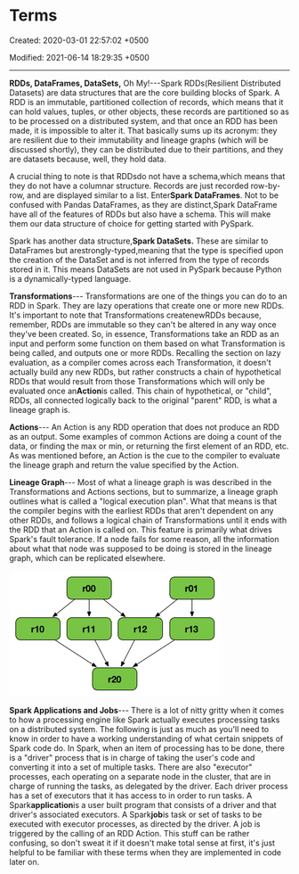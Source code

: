 # Terms

Created: 2020-03-01 22:57:02 +0500

Modified: 2021-06-14 18:29:35 +0500

---

**RDDs, DataFrames, DataSets,** Oh My!---Spark RDDs(Resilient Distributed Datasets) are data structures that are the core building blocks of Spark. A RDD is an immutable, partitioned collection of records, which means that it can hold values, tuples, or other objects, these records are partitioned so as to be processed on a distributed system, and that once an RDD has been made, it is impossible to alter it. That basically sums up its acronym: they are resilient due to their immutability and lineage graphs (which will be discussed shortly), they can be distributed due to their partitions, and they are datasets because, well, they hold data.



A crucial thing to note is that RDDsdo not have a schema,which means that they do not have a columnar structure. Records are just recorded row-by-row, and are displayed similar to a list. Enter**Spark DataFrames**. Not to be confused with Pandas DataFrames, as they are distinct,Spark DataFrame have all of the features of RDDs but also have a schema. This will make them our data structure of choice for getting started with PySpark.



Spark has another data structure,**Spark DataSets.** These are similar to DataFrames but arestrongly-typed,meaning that the type is specified upon the creation of the DataSet and is not inferred from the type of records stored in it. This means DataSets are not used in PySpark because Python is a dynamically-typed language.



**Transformations**--- Transformations are one of the things you can do to an RDD in Spark. They are lazy operations that create one or more new RDDs. It's important to note that Transformations createnewRDDs because, remember, RDDs are immutable so they can't be altered in any way once they've been created. So, in essence, Transformations take an RDD as an input and perform some function on them based on what Transformation is being called, and outputs one or more RDDs. Recalling the section on lazy evaluation, as a compiler comes across each Transformation, it doesn't actually build any new RDDs, but rather constructs a chain of hypothetical RDDs that would result from those Transformations which will only be evaluated once an**Action**is called. This chain of hypothetical, or "child", RDDs, all connected logically back to the original "parent" RDD, is what a lineage graph is.



**Actions**--- An Action is any RDD operation that does not produce an RDD as an output. Some examples of common Actions are doing a count of the data, or finding the max or min, or returning the first element of an RDD, etc. As was mentioned before, an Action is the cue to the compiler to evaluate the lineage graph and return the value specified by the Action.



**Lineage Graph**--- Most of what a lineage graph is was described in the Transformations and Actions sections, but to summarize, a lineage graph outlines what is called a "logical execution plan". What that means is that the compiler begins with the earliest RDDs that aren't dependent on any other RDDs, and follows a logical chain of Transformations until it ends with the RDD that an Action is called on. This feature is primarily what drives Spark's fault tolerance. If a node fails for some reason, all the information about what that node was supposed to be doing is stored in the lineage graph, which can be replicated elsewhere.

![riO ri2 r01 ri3 ](../../../media/Technologies-Apache-Terms-image1.png)



**Spark Applications and Jobs**--- There is a lot of nitty gritty when it comes to how a processing engine like Spark actually executes processing tasks on a distributed system. The following is just as much as you'll need to know in order to have a working understanding of what certain snippets of Spark code do. In Spark, when an item of processing has to be done, there is a "driver" process that is in charge of taking the user's code and converting it into a set of multiple tasks. There are also "executor" processes, each operating on a separate node in the cluster, that are in charge of running the tasks, as delegated by the driver. Each driver process has a set of executors that it has access to in order to run tasks. A Spark**application**is a user built program that consists of a driver and that driver's associated executors. A Spark**job**is task or set of tasks to be executed with executor processes, as directed by the driver. A job is triggered by the calling of an RDD Action. This stuff can be rather confusing, so don't sweat it if it doesn't make total sense at first, it's just helpful to be familiar with these terms when they are implemented in code later on.


